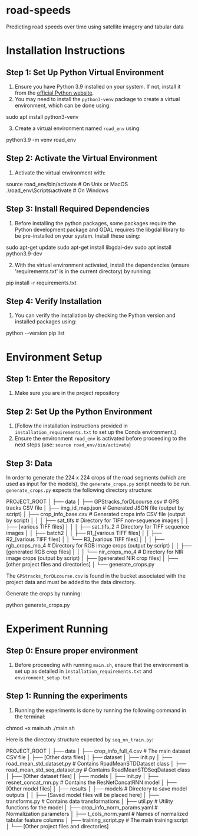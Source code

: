 # road-speeds
Predicting road speeds over time using satellite imagery and tabular data

# Installation Instructions

## Step 1: Set Up Python Virtual Environment
1. Ensure you have Python 3.9 installed on your system. If not, install it from the [official Python website](https://www.python.org/).
2. You may need to install the `python3-venv` package to create a virtual environment, which can be done using:

sudo apt install python3-venv

3. Create a virtual environment named `road_env` using:

python3.9 -m venv road_env


## Step 2: Activate the Virtual Environment
1. Activate the virtual environment with:

source road_env/bin/activate # On Unix or MacOS
.\road_env\Scripts\activate # On Windows


## Step 3: Install Required Dependencies
1. Before installing the python packages, some packages require the Python development package and GDAL requires the libgdal library to be pre-installed on your system. Install these using:

sudo apt-get update
sudo apt-get install libgdal-dev
sudo apt install python3.9-dev

2. With the virtual environment activated, install the dependencies (ensure 'requirements.txt' is in the current directory) by running:

pip install -r requirements.txt


## Step 4: Verify Installation
1. You can verify the installation by checking the Python version and installed packages using:

python --version
pip list


# Environment Setup

## Step 1: Enter the Repository
1. Make sure you are in the project repository


## Step 2: Set Up the Python Environment
1. [Follow the installation instructions provided in `installation_requirements.txt` to set up the Conda environment.]
2. Ensure the environment `road_env` is activated before proceeding to the next steps (use: `source road_env/bin/activate`)

## Step 3: Data

In order to generate the 224 x 224 crops of the road segments (which are used as input for the models), the `generate_crops.py` script needs to be run. `generate_crops.py` expects the following directory structure:

PROJECT_ROOT
│
├── data
│ ├── GPStracks_forDLcourse.csv # GPS tracks CSV file
│ ├── img_id_map.json # Generated JSON file (output by script)
│ ├── crop_info_base.csv # Generated crops info CSV file (output by script)
│ │
│ ├── sat_tifs # Directory for TIFF non-sequence images
│ │ ├── [various TIFF files]
│ │
│ ├── sat_tifs_2 # Directory for TIFF sequence images
│ │ ├── batch2
│ │ ├── R1_[various TIFF files]
│ │ ├── R2_[various TIFF files]
│ │ └── R3_[various TIFF files]
│ │
│ ├── rgb_crops_mo_4 # Directory for RGB image crops (output by script)
│ │ ├── [generated RGB crop files]
│ │
│ └── nir_crops_mo_4 # Directory for NIR image crops (output by script)
│ ├── [generated NIR crop files]
│
├── [other project files and directories]
│
└── generate_crops.py


The `GPStracks_forDLcourse.csv` is found in the bucket associated with the project data and must be added to the data directory.

Generate the crops by running:

python generate_crops.py


# Experiment Running

## Step 0: Ensure proper environment
1. Before proceeding with running `main.sh`, ensure that the environment is set up as detailed in `installation_requirements.txt` and `environment_setup.txt`.

## Step 1: Running the experiments

1. Running the experiments is done by running the following command in the terminal:

chmod +x main.sh
./main.sh


Here is the directory structure expected by `seq_nn_train.py`:

PROJECT_ROOT
│
├── data
│ ├── crop_info_full_4.csv # The main dataset CSV file
│ ├── [Other data files]
│
├── dataset
│ ├── init.py
│ ├── road_mean_std_dataset.py # Contains RoadMeanSTDDataset class
│ ├── road_mean_std_seq_dataset.py # Contains RoadMeanSTDSeqDataset class
│ ├── [Other dataset files]
│
├── models
│ ├── init.py
│ ├── resnet_concat_rnn.py # Contains the ResNetConcatRNN model
│ ├── [Other model files]
│
├── results
│ ├── models # Directory to save model outputs
│ │ ├── [Saved model files will be placed here]
│
├── transforms.py # Contains data transformations
│
├── util.py # Utility functions for the model
│
├── crop_info_norm_params.yaml # Normalization parameters
│
├── t_cols_norm.yaml # Names of normalized tabular feature columns
│
├── training_script.py # The main training script
│
└── [Other project files and directories]
